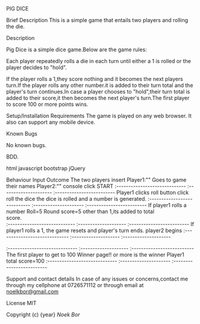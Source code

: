 PIG DICE


Brief Description
This is a simple game that entails two players and rolling the die.


Description

Pig Dice is a simple dice game.Below are the game rules:

Each player repeatedly rolls a die in each turn until either a 1 is rolled or the player decides to "hold".

If the player rolls a 1,they score nothing and it becomes the next players turn.If the player rolls any other number.it is added to their turn total and the player's turn continues.In case a player chooses to "hold",their turn total is added to their score,it then becomes the next player's turn.The first player to score 100 or more points wins.

Setup/Installation Requirements
The game is played on any web browser. It also can support any mobile device.


Known Bugs

No known bugs.

BDD.

html javascript bootstrap jQuery

Behaviour	Input	Outcome
The two players insert	Player1:""	Goes to game
their names	Player2:""	console
click START
:-----------------------------	:---------------------	:-------------------------
Player1 clicks roll button	click roll the dice	the dice is rolled
and a number is
generated.
:----------------------------	:---------------------	:-------------------------
If player1 rolls a number	Roll=5	Round score=5
other than 1,its added to total		
score.		
:----------------------------	:--------------------	:-------------------------
If player1 rolls a 1,             the game resets and player's turn ends.
player2 begins
:-----------------------------	:--------------------	:--------------------

:-----------------------------	:--------------------	:--------------------------
The first player to get to 100		Winner page!!
or more is the winner	Player1 total score=100
:-----------------------------	:---------------------	:-------------------------

Support and contact details
In case of any issues or concerns,contact me through my cellphone at 0726571112 or through email at noelkbor@gmail.com

License
MIT

Copyright (c) {year} *Noek Bor*
